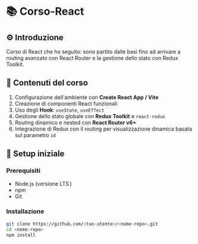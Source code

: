 # 📚 Corso-React 

## ⚙️ Introduzione
 Corso di React che ho seguito: sono partito dalle basi fino ad arrivare a routing avanzato con React Router e la gestione dello stato con Redux Toolkit.

## 🧠 Contenuti del corso
1. Configurazione dell'ambiente con **Create React App / Vite**
2. Creazione di componenti React funzionali
3. Uso degli **Hook**: `useState`, `useEffect`
4. Gestione dello stato globale con **Redux Toolkit** e `react-redux`
5. Routing dinamico e nested con **React Router v6+**
6. Integrazione di Redux con il routing per visualizzazione dinamica basata sul parametro `id`

## 🚀 Setup iniziale

### Prerequisiti
- Node.js (versione LTS )
- npm 
- Git

### Installazione
```bash
git clone https://github.com/<tuo‑utente>/<nome‑repo>.git
cd <nome‑repo>
npm install

